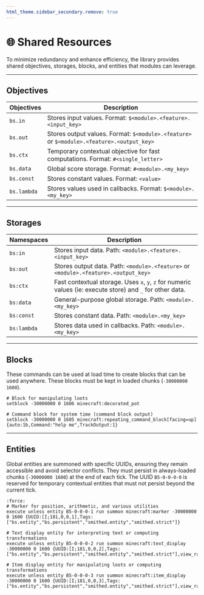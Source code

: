 ```yaml
---
html_theme.sidebar_secondary.remove: true
---
```


# 🌐 Shared Resources

To minimize redundancy and enhance efficiency, the library provides shared objectives, storages, blocks, and entities that modules can leverage.

---

## Objectives

| Objectives  | Description |
|-------------|-------------|
| `bs.in`     | Stores input values. Format: `$<module>.<feature>.<input_key>` |
| `bs.out`    | Stores output values. Format:  `$<module>.<feature>` or `$<module>.<feature>.<output_key>` |
| `bs.ctx`    | Temporary contextual objective for fast computations. Format: `#<single_letter>` |
| `bs.data`   | Global score storage. Format:  `#<module>.<my_key>` |
| `bs.const`  | Stores constant values. Format: `<value>` |
| `bs.lambda` | Stores values used in callbacks. Format: `$<module>.<my_key>` |

---

## Storages

| Namespaces  | Description |
|-------------|-------------|
| `bs:in`     | Stores input data. Path: `<module>.<feature>.<input_key>` |
| `bs:out`    | Stores output data. Path: `<module>.<feature>` or `<module>.<feature>.<output_key>` |
| `bs:ctx`    | Fast contextual storage. Uses `x`, `y`, `z` for numeric values (ie: execute store) and `_` for other data. |
| `bs:data`   | General-purpose global storage. Path: `<module>.<my_key>` |
| `bs:const`  | Stores constant data. Path: `<module>.<my_key>` |
| `bs:lambda` | Stores data used in callbacks. Path: `<module>.<my_key>` |

---

## Blocks

These commands can be used at load time to create blocks that can be used anywhere. These blocks must be kept in loaded chunks (`-30000000 1600`).

```mcfunction
# Block for manipulating loots
setblock -30000000 0 1606 minecraft:decorated_pot

# Command block for system time (command block output)
setblock -30000000 0 1605 minecraft:repeating_command_block[facing=up]{auto:1b,Command:"help me",TrackOutput:1}
```

---

## Entities

Global entities are summoned with specific UUIDs, ensuring they remain accessible and avoid selector conflicts. They must persist in always-loaded chunks (`-30000000 1600`) at the end of each tick. The UUID `B5-0-0-0-0` is reserved for temporary contextual entities that must not persist beyond the current tick.

```{code-block} mcfunction
:force:
# Marker for position, arithmetic, and various utilities
execute unless entity B5-0-0-0-1 run summon minecraft:marker -30000000 0 1600 {UUID:[I;181,0,0,1],Tags:["bs.entity","bs.persistent","smithed.entity","smithed.strict"]}

# Text display entity for interpreting text or computing transformations
execute unless entity B5-0-0-0-2 run summon minecraft:text_display -30000000 0 1600 {UUID:[I;181,0,0,2],Tags:["bs.entity","bs.persistent","smithed.entity","smithed.strict"],view_range:0f,alignment:"center"}

# Item display entity for manipulating loots or computing transformations
execute unless entity B5-0-0-0-3 run summon minecraft:item_display -30000000 0 1600 {UUID:[I;181,0,0,3],Tags:["bs.entity","bs.persistent","smithed.entity","smithed.strict"],view_range:0f}
```

